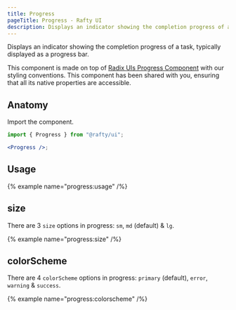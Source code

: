 ```yaml
---
title: Progress
pageTitle: Progress - Rafty UI
description: Displays an indicator showing the completion progress of a task, typically displayed as a progress bar.
---
```


Displays an indicator showing the completion progress of a task, typically displayed as a progress bar.

This component is made on top of [Radix UIs Progress Component](https://www.radix-ui.com/primitives/docs/components/progress) with our styling conventions. This component has been shared with you, ensuring that all its native properties are accessible.

## Anatomy

Import the component.

```jsx
import { Progress } from "@rafty/ui";

<Progress />;
```

## Usage

{% example name="progress:usage" /%}

## size

There are 3 `size` options in progress: `sm`, `md` (default) & `lg`.

{% example name="progress:size" /%}

## colorScheme

There are 4 `colorScheme` options in progress: `primary` (default), `error`, `warning` & `success`.

{% example name="progress:colorscheme" /%}
